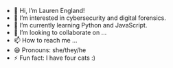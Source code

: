 - 👋 Hi, I’m Lauren England!
- 👀 I’m interested in cybersecurity and digital forensics. 
- 🌱 I’m currently learning Python and JavaScript. 
- 💞️ I’m looking to collaborate on ...
- 📫 How to reach me ...
- 😄 Pronouns: she/they/he
- ⚡ Fun fact: I have four cats :)

<!---
lengland6/lengland6 is a ✨ special ✨ repository because its `README.md` (this file) appears on your GitHub profile.
You can click the Preview link to take a look at your changes.
--->

